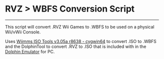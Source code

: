 <!-- Common Project Tags:
command-line 
console-applications 
desktop-app 
desktop-application 
tool 
tools 
vbnet 
windows 
windows-app 
windows-application 
windows-applications 
 -->

# RVZ > WBFS Conversion Script

------------------

This script will convert .RVZ Wii Games to .WBFS to be used on a physical Wii/vWii Console.

Uses [Wiimms ISO Tools v3.05a r8638 - cygwin64](https://wit.wiimm.de/) to convert .ISO to .WBFS and the DolphinTool to convert .RVZ to .ISO that is included with in the [Dolphin Emulator](https://dolphin-emu.org/) for PC.
